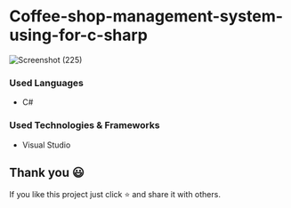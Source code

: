 # Coffee-shop-management-system-using-for-c-sharp


![Screenshot (225)](https://user-images.githubusercontent.com/97075043/227752251-ffdebb84-4c87-436d-b934-c4f00927640a.png)

 ### Used Languages
* C#

### Used Technologies & Frameworks
* Visual Studio

## Thank you 😃

If you like this project just click ⭐ and share it with others.
